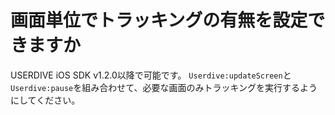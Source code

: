 # 画面単位でトラッキングの有無を設定できますか

USERDIVE iOS SDK v1.2.0以降で可能です。
`Userdive:updateScreen`と`Userdive:pause`を組み合わせて、必要な画面のみトラッキングを実行するようにしてください。
